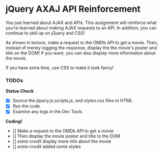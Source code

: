 jQuery AXAJ API Reinforcement
=============================

You just learned about AJAX and APIs. This assignment will reinforce what you're learned about making AJAX requests to an API. In addition, you can continue to skill up on jQuery and CSS!

As shown in lecture, make a request to the OMDb API to get a movie. Then, instead of merely logging the response, display the the movie's poster and title on the DOM! If you want, you can also display more information about the movie.

If you have extra time, use CSS to make it look fancy!

### TODOs

**Status Check**
- [x] Source the *jquery.js*,*scripts.js*, and *styles.css* files to HTML
- [x] Run the code
- [x] Examine any logs in the Dev Tools

**Coding!**

- [] Make a request to the OMDb API to get a movie
- [] Then display the movie poster and title to the DOM
- [] *extra-credit* display more info about the movie
- [] *extra-credit* added some styles 
